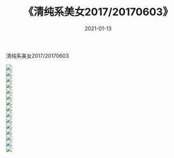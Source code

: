 ﻿---
layout: post
title:  《清纯系美女2017/20170603》
date:   2021-01-13
img: http://img.660000.xyz/Sharelink/清纯系美女/2017/20170603/000.jpg
categories: [美女, 清纯, 唯美]
---

清纯系美女2017/20170603

 ![](http://img.660000.xyz/Sharelink/清纯系美女/2017/20170603/001.png) <br>![](http://img.660000.xyz/Sharelink/清纯系美女/2017/20170603/002.png) <br>![](http://img.660000.xyz/Sharelink/清纯系美女/2017/20170603/003.png) <br>![](http://img.660000.xyz/Sharelink/清纯系美女/2017/20170603/004.png) <br>![](http://img.660000.xyz/Sharelink/清纯系美女/2017/20170603/005.png) <br>![](http://img.660000.xyz/Sharelink/清纯系美女/2017/20170603/006.png) <br>![](http://img.660000.xyz/Sharelink/清纯系美女/2017/20170603/007.png) <br>![](http://img.660000.xyz/Sharelink/清纯系美女/2017/20170603/008.png) <br>![](http://img.660000.xyz/Sharelink/清纯系美女/2017/20170603/009.png) <br>![](http://img.660000.xyz/Sharelink/清纯系美女/2017/20170603/010.png) <br>![](http://img.660000.xyz/Sharelink/清纯系美女/2017/20170603/011.png) <br>![](http://img.660000.xyz/Sharelink/清纯系美女/2017/20170603/012.png) <br>![](http://img.660000.xyz/Sharelink/清纯系美女/2017/20170603/013.png) <br>![](http://img.660000.xyz/Sharelink/清纯系美女/2017/20170603/014.png) <br>![](http://img.660000.xyz/Sharelink/清纯系美女/2017/20170603/015.png) <br>